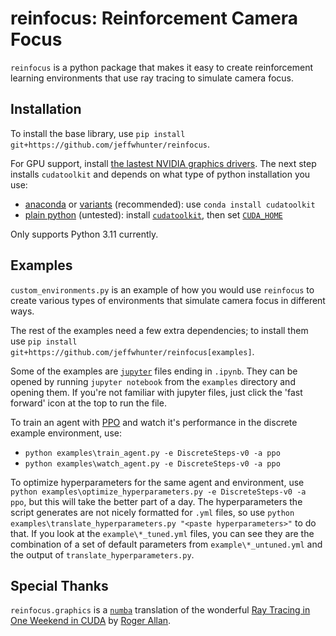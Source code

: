 reinfocus: Reinforcement Camera Focus
=========================================================

`reinfocus` is a python package that makes it easy to create reinforcement learning
environments that use ray tracing to simulate camera focus.

Installation
------------------
To install the base library, use
`pip install git+https://github.com/jeffwhunter/reinfocus`.

For GPU support, install
[the lastest NVIDIA graphics drivers](https://www.nvidia.com/Download/index.aspx). The
next step installs `cudatoolkit` and depends on what type of python installation you use:
 * [anaconda](https://www.anaconda.com/) or
 [variants](https://docs.anaconda.com/free/miniconda/) (recommended): use
 `conda install cudatoolkit`
 * [plain python](https://www.python.org/downloads/release/python-3110/) (untested):
 install [`cudatoolkit`](https://developer.nvidia.com/cuda-downloads), then set
 [`CUDA_HOME`](
    https://numba.readthedocs.io/en/stable/cuda/overview.html#cudatoolkit-lookup)

Only supports Python 3.11 currently.

Examples
------------------
`custom_environments.py` is an example of how you would use `reinfocus` to create various
types of environments that simulate camera focus in different ways.

The rest of the examples need a few extra dependencies; to install them use
`pip install git+https://github.com/jeffwhunter/reinfocus[examples]`.

Some of the examples are [`jupyter`](https://jupyter.org/) files ending in `.ipynb`. They
can be opened by running `jupyter notebook` from the `examples` directory and opening
them. If you're not familiar with jupyter files, just click the 'fast forward' icon at the
top to run the file.

To train an agent with [PPO](https://en.wikipedia.org/wiki/Proximal_policy_optimization)
and watch it's performance in the discrete example environment, use:
 * `python examples\train_agent.py -e DiscreteSteps-v0 -a ppo`
 * `python examples\watch_agent.py -e DiscreteSteps-v0 -a ppo`

To optimize hyperparameters for the same agent and environment, use
`python examples\optimize_hyperparameters.py -e DiscreteSteps-v0 -a ppo`, but this will
take the better part of a day. The hyperparameters the script generates are not nicely
formatted for `.yml` files, so use
`python examples\translate_hyperparameters.py "<paste hyperparameters>"` to do that. If
you look at the `example\*_tuned.yml` files, you can see they are the combination of a set
of default parameters from `example\*_untuned.yml` and the output of
`translate_hyperparameters.py`.

Special Thanks
------------------
`reinfocus.graphics` is a [`numba`](
https://numba.readthedocs.io/en/stable/cuda/index.html) translation of the wonderful [Ray
Tracing in One Weekend in CUDA](https://github.com/rogerallen/raytracinginoneweekendincuda
) by [Roger Allan](https://github.com/rogerallen).